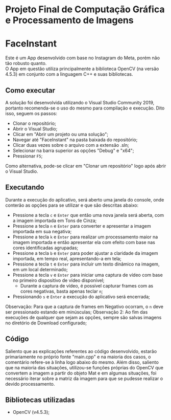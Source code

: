 # Projeto Final de Computação Gráfica e Processamento de Imagens

# FaceInstant

  Este é um App desenvolvido com base no Instagram do Meta, porém não tão robusto quanto. <br>
O App em questão utiliza principalmente a biblioteca OpenCV (na versão 4.5.3) em conjunto com a linguagem C++ e suas bibliotecas.

## Como executar

  A solução foi desenvolvida utilizando o Visual Studio Community 2019, portanto recomenda-se o uso do mesmo para compilação e execução. 
  Dito isso, seguem os passos:

- Clonar o repositório;
- Abrir o Visual Studio;
- Clicar em "Abrir um projeto ou uma solução";
- Navegar até "FaceInstant" na pasta baixada do repositório;
- Clicar duas vezes sobre o arquivo com a extensão .sln;
- Selecionar na barra superior as opções "Debug" e "x64";
- Pressionar `F5`;

Como alternativa, pode-se clicar em "Clonar um repositório" logo após abrir o Visual Studio.

## Executando

Durante a execução do aplicativo, será aberto uma janela do console, onde conterão as opções para se utilizar e que são descritas abaixo:
- Pressione a tecla `c` e `Enter` que então uma nova janela será aberta, com a imagem importada em Tons de Cinza;
- Pressione a tecla `n` e `Enter` para converter e apresentar a imagem importada em sua negativa;
- Pressione a tecla `k` e `Enter` para realizar um processamento maior na imagem importada e então apresentar ela com efeito com base nas cores identificadas agrupadas;
- Pressione a tecla `b` e `Enter` para poder ajustar a claridade da imagem importada, em  tempo real, apresentando-a em tela;
- Pressione a tecla `t` e `Enter` para incluir um texto dinâmico na imagem, em um local determinado;
- Pressione a tecla `v` e `Enter` para iniciar uma captura de vídeo com base no primeiro dispositivo de vídeo disponível;
  - Durante a captura de vídeo, é possível capturar frames com as cores negativas, basta apenas teclar `n`;
- Pressionando `s` e `Enter` a execução do aplicativo será encerrada;

Observação: Para que a captura de frames em Negativo ocorram, o `n` deve ser pressionado estando em minúsculas;
Observação 2: Ao fim das execuções de qualquer que sejam as opções, sempre são salvas imagens no diretório de Download configurado;

## Código

Saliento que as explicações referentes ao código desenvolvido, estarão primariamente no próprio fonte "main.cpp" e na maioria dos casos, o comentário refere-se à linha logo abaixo do mesmo. Além disso, saliento que na maioria das situações, utilizou-se funções próprias do OpenCV que convertem a imagem a partir do objeto Mat e em algumas situações, foi necessário iterar sobre a matriz da imagem para que se pudesse realizar o devido processamento.

## Bibliotecas utilizadas

- OpenCV (v4.5.3);
